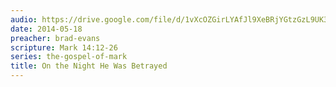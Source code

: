 ```yaml
---
audio: https://drive.google.com/file/d/1vXcOZGirLYAfJl9XeBRjYGtzGzL9UK3n/view
date: 2014-05-18
preacher: brad-evans
scripture: Mark 14:12-26
series: the-gospel-of-mark
title: On the Night He Was Betrayed
---
```

